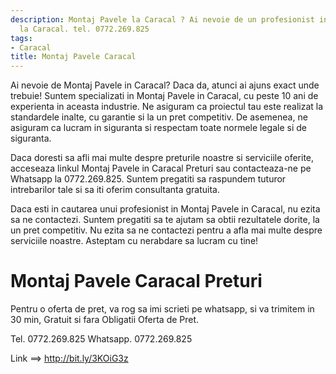 ```yaml
---
description: Montaj Pavele la Caracal ? Ai nevoie de un profesionist in Montaj Pavele
  la Caracal. tel. 0772.269.825
tags:
- Caracal
title: Montaj Pavele Caracal
---
```



Ai nevoie de Montaj Pavele in Caracal? Daca da, atunci ai ajuns exact unde trebuie! 
Suntem specializati in Montaj Pavele in Caracal, cu peste 10 ani de experienta in aceasta industrie. 
Ne asiguram ca proiectul tau este realizat la standardele inalte, cu garantie si la un pret competitiv. 
De asemenea, ne asiguram ca lucram in siguranta si respectam toate normele legale si de siguranta. 

Daca doresti sa afli mai multe despre preturile noastre si serviciile oferite, acceseaza linkul 
Montaj Pavele in Caracal Preturi sau contacteaza-ne pe Whatsapp la 0772.269.825. 
Suntem pregatiti sa raspundem tuturor intrebarilor tale si sa iti oferim consultanta gratuita. 

Daca esti in cautarea unui profesionist in Montaj Pavele in Caracal, nu ezita sa ne contactezi. 
Suntem pregatiti sa te ajutam sa obtii rezultatele dorite, la un pret competitiv. 
Nu ezita sa ne contactezi pentru a afla mai multe despre serviciile noastre. 
Asteptam cu nerabdare sa lucram cu tine!

# Montaj Pavele Caracal Preturi
Pentru o oferta de pret, va rog sa imi scrieti pe whatsapp, si va trimitem in 30 min, Gratuit si fara Obligatii Oferta de Pret.

Tel. 0772.269.825
Whatsapp. 0772.269.825

Link ==> http://bit.ly/3KOiG3z
